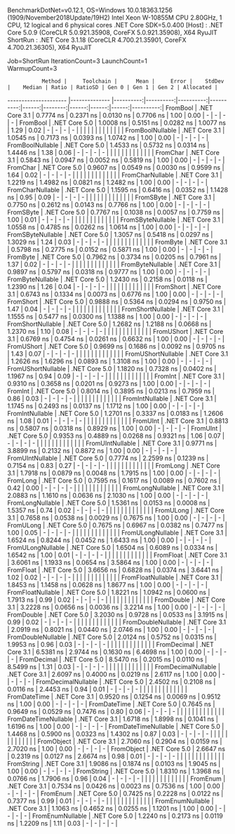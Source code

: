 
BenchmarkDotNet=v0.12.1, OS=Windows 10.0.18363.1256 (1909/November2018Update/19H2)
Intel Xeon W-10855M CPU 2.80GHz, 1 CPU, 12 logical and 6 physical cores
.NET Core SDK=5.0.400
  [Host]   : .NET Core 5.0.9 (CoreCLR 5.0.921.35908, CoreFX 5.0.921.35908), X64 RyuJIT
  ShortRun : .NET Core 3.1.18 (CoreCLR 4.700.21.35901, CoreFX 4.700.21.36305), X64 RyuJIT

Job=ShortRun  IterationCount=3  LaunchCount=1  
WarmupCount=3  

               Method |     Toolchain |      Mean |     Error |    StdDev |    Median | Ratio | RatioSD | Gen 0 | Gen 1 | Gen 2 | Allocated |
--------------------- |-------------- |----------:|----------:|----------:|----------:|------:|--------:|------:|------:|------:|----------:|
             FromBool | .NET Core 3.1 | 0.7774 ns | 0.2371 ns | 0.0130 ns | 0.7706 ns |  1.00 |    0.00 |     - |     - |     - |         - |
             FromBool | .NET Core 5.0 | 1.0008 ns | 0.5151 ns | 0.0282 ns | 1.0077 ns |  1.29 |    0.02 |     - |     - |     - |         - |
                      |               |           |           |           |           |       |         |       |       |       |           |
     FromBoolNullable | .NET Core 3.1 | 1.0545 ns | 0.7173 ns | 0.0393 ns | 1.0742 ns |  1.00 |    0.00 |     - |     - |     - |         - |
     FromBoolNullable | .NET Core 5.0 | 1.4533 ns | 0.5732 ns | 0.0314 ns | 1.4446 ns |  1.38 |    0.06 |     - |     - |     - |         - |
                      |               |           |           |           |           |       |         |       |       |       |           |
             FromChar | .NET Core 3.1 | 0.5843 ns | 0.0947 ns | 0.0052 ns | 0.5819 ns |  1.00 |    0.00 |     - |     - |     - |         - |
             FromChar | .NET Core 5.0 | 0.9607 ns | 0.0549 ns | 0.0030 ns | 0.9599 ns |  1.64 |    0.02 |     - |     - |     - |         - |
                      |               |           |           |           |           |       |         |       |       |       |           |
     FromCharNullable | .NET Core 3.1 | 1.2219 ns | 1.4982 ns | 0.0821 ns | 1.2482 ns |  1.00 |    0.00 |     - |     - |     - |         - |
     FromCharNullable | .NET Core 5.0 | 1.1595 ns | 0.6416 ns | 0.0352 ns | 1.1428 ns |  0.95 |    0.09 |     - |     - |     - |         - |
                      |               |           |           |           |           |       |         |       |       |       |           |
            FromSByte | .NET Core 3.1 | 0.7750 ns | 0.2612 ns | 0.0143 ns | 0.7766 ns |  1.00 |    0.00 |     - |     - |     - |         - |
            FromSByte | .NET Core 5.0 | 0.7767 ns | 0.1038 ns | 0.0057 ns | 0.7759 ns |  1.00 |    0.01 |     - |     - |     - |         - |
                      |               |           |           |           |           |       |         |       |       |       |           |
    FromSByteNullable | .NET Core 3.1 | 1.0558 ns | 0.4785 ns | 0.0262 ns | 1.0614 ns |  1.00 |    0.00 |     - |     - |     - |         - |
    FromSByteNullable | .NET Core 5.0 | 1.3057 ns | 0.5418 ns | 0.0297 ns | 1.3029 ns |  1.24 |    0.03 |     - |     - |     - |         - |
                      |               |           |           |           |           |       |         |       |       |       |           |
             FromByte | .NET Core 3.1 | 0.5798 ns | 0.2775 ns | 0.0152 ns | 0.5871 ns |  1.00 |    0.00 |     - |     - |     - |         - |
             FromByte | .NET Core 5.0 | 0.7962 ns | 0.3734 ns | 0.0205 ns | 0.7961 ns |  1.37 |    0.02 |     - |     - |     - |         - |
                      |               |           |           |           |           |       |         |       |       |       |           |
     FromByteNullable | .NET Core 3.1 | 0.9897 ns | 0.5797 ns | 0.0318 ns | 0.9777 ns |  1.00 |    0.00 |     - |     - |     - |         - |
     FromByteNullable | .NET Core 5.0 | 1.2430 ns | 0.2158 ns | 0.0118 ns | 1.2390 ns |  1.26 |    0.04 |     - |     - |     - |         - |
                      |               |           |           |           |           |       |         |       |       |       |           |
            FromShort | .NET Core 3.1 | 0.6743 ns | 0.1334 ns | 0.0073 ns | 0.6776 ns |  1.00 |    0.00 |     - |     - |     - |         - |
            FromShort | .NET Core 5.0 | 0.9888 ns | 0.5364 ns | 0.0294 ns | 0.9750 ns |  1.47 |    0.04 |     - |     - |     - |         - |
                      |               |           |           |           |           |       |         |       |       |       |           |
    FromShortNullable | .NET Core 3.1 | 1.1555 ns | 0.5477 ns | 0.0300 ns | 1.1388 ns |  1.00 |    0.00 |     - |     - |     - |         - |
    FromShortNullable | .NET Core 5.0 | 1.2682 ns | 1.2188 ns | 0.0668 ns | 1.2370 ns |  1.10 |    0.08 |     - |     - |     - |         - |
                      |               |           |           |           |           |       |         |       |       |       |           |
           FromUShort | .NET Core 3.1 | 0.6769 ns | 0.4754 ns | 0.0261 ns | 0.6632 ns |  1.00 |    0.00 |     - |     - |     - |         - |
           FromUShort | .NET Core 5.0 | 0.9699 ns | 0.1686 ns | 0.0092 ns | 0.9705 ns |  1.43 |    0.07 |     - |     - |     - |         - |
                      |               |           |           |           |           |       |         |       |       |       |           |
   FromUShortNullable | .NET Core 3.1 | 1.2626 ns | 1.6296 ns | 0.0893 ns | 1.3108 ns |  1.00 |    0.00 |     - |     - |     - |         - |
   FromUShortNullable | .NET Core 5.0 | 1.1820 ns | 0.7328 ns | 0.0402 ns | 1.1967 ns |  0.94 |    0.09 |     - |     - |     - |         - |
                      |               |           |           |           |           |       |         |       |       |       |           |
              FromInt | .NET Core 3.1 | 0.9310 ns | 0.3658 ns | 0.0201 ns | 0.9273 ns |  1.00 |    0.00 |     - |     - |     - |         - |
              FromInt | .NET Core 5.0 | 0.8014 ns | 0.3895 ns | 0.0213 ns | 0.7959 ns |  0.86 |    0.03 |     - |     - |     - |         - |
                      |               |           |           |           |           |       |         |       |       |       |           |
      FromIntNullable | .NET Core 3.1 | 1.1745 ns | 0.2493 ns | 0.0137 ns | 1.1712 ns |  1.00 |    0.00 |     - |     - |     - |         - |
      FromIntNullable | .NET Core 5.0 | 1.2701 ns | 0.3337 ns | 0.0183 ns | 1.2606 ns |  1.08 |    0.01 |     - |     - |     - |         - |
                      |               |           |           |           |           |       |         |       |       |       |           |
             FromUInt | .NET Core 3.1 | 0.8813 ns | 0.5807 ns | 0.0318 ns | 0.8929 ns |  1.00 |    0.00 |     - |     - |     - |         - |
             FromUInt | .NET Core 5.0 | 0.9353 ns | 0.4889 ns | 0.0268 ns | 0.9321 ns |  1.06 |    0.07 |     - |     - |     - |         - |
                      |               |           |           |           |           |       |         |       |       |       |           |
     FromUIntNullable | .NET Core 3.1 | 0.9771 ns | 3.8899 ns | 0.2132 ns | 0.8872 ns |  1.00 |    0.00 |     - |     - |     - |         - |
     FromUIntNullable | .NET Core 5.0 | 0.7774 ns | 2.2599 ns | 0.1239 ns | 0.7154 ns |  0.83 |    0.27 |     - |     - |     - |         - |
                      |               |           |           |           |           |       |         |       |       |       |           |
             FromLong | .NET Core 3.1 | 1.7918 ns | 0.0879 ns | 0.0048 ns | 1.7915 ns |  1.00 |    0.00 |     - |     - |     - |         - |
             FromLong | .NET Core 5.0 | 0.7595 ns | 0.1617 ns | 0.0089 ns | 0.7602 ns |  0.42 |    0.00 |     - |     - |     - |         - |
                      |               |           |           |           |           |       |         |       |       |       |           |
     FromLongNullable | .NET Core 3.1 | 2.0883 ns | 1.1610 ns | 0.0636 ns | 2.1030 ns |  1.00 |    0.00 |     - |     - |     - |         - |
     FromLongNullable | .NET Core 5.0 | 1.5361 ns | 0.0153 ns | 0.0008 ns | 1.5357 ns |  0.74 |    0.02 |     - |     - |     - |         - |
                      |               |           |           |           |           |       |         |       |       |       |           |
            FromULong | .NET Core 3.1 | 0.7658 ns | 0.0538 ns | 0.0029 ns | 0.7675 ns |  1.00 |    0.00 |     - |     - |     - |         - |
            FromULong | .NET Core 5.0 | 0.7675 ns | 0.6967 ns | 0.0382 ns | 0.7477 ns |  1.00 |    0.05 |     - |     - |     - |         - |
                      |               |           |           |           |           |       |         |       |       |       |           |
    FromULongNullable | .NET Core 3.1 | 1.6524 ns | 0.8244 ns | 0.0452 ns | 1.6433 ns |  1.00 |    0.00 |     - |     - |     - |         - |
    FromULongNullable | .NET Core 5.0 | 1.6504 ns | 0.6089 ns | 0.0334 ns | 1.6542 ns |  1.00 |    0.01 |     - |     - |     - |         - |
                      |               |           |           |           |           |       |         |       |       |       |           |
            FromFloat | .NET Core 3.1 | 3.6061 ns | 1.1933 ns | 0.0654 ns | 3.5864 ns |  1.00 |    0.00 |     - |     - |     - |         - |
            FromFloat | .NET Core 5.0 | 3.6656 ns | 0.6828 ns | 0.0374 ns | 3.6441 ns |  1.02 |    0.02 |     - |     - |     - |         - |
                      |               |           |           |           |           |       |         |       |       |       |           |
    FromFloatNullable | .NET Core 3.1 | 1.8453 ns | 1.1458 ns | 0.0628 ns | 1.8677 ns |  1.00 |    0.00 |     - |     - |     - |         - |
    FromFloatNullable | .NET Core 5.0 | 1.8221 ns | 1.0942 ns | 0.0600 ns | 1.7913 ns |  0.99 |    0.02 |     - |     - |     - |         - |
                      |               |           |           |           |           |       |         |       |       |       |           |
           FromDouble | .NET Core 3.1 | 3.2228 ns | 0.0656 ns | 0.0036 ns | 3.2214 ns |  1.00 |    0.00 |     - |     - |     - |         - |
           FromDouble | .NET Core 5.0 | 3.2030 ns | 0.9728 ns | 0.0533 ns | 3.1915 ns |  0.99 |    0.02 |     - |     - |     - |         - |
                      |               |           |           |           |           |       |         |       |       |       |           |
   FromDoubleNullable | .NET Core 3.1 | 2.0919 ns | 0.8021 ns | 0.0440 ns | 2.0746 ns |  1.00 |    0.00 |     - |     - |     - |         - |
   FromDoubleNullable | .NET Core 5.0 | 2.0124 ns | 0.5752 ns | 0.0315 ns | 1.9953 ns |  0.96 |    0.03 |     - |     - |     - |         - |
                      |               |           |           |           |           |       |         |       |       |       |           |
          FromDecimal | .NET Core 3.1 | 6.5381 ns | 2.9744 ns | 0.1630 ns | 6.4698 ns |  1.00 |    0.00 |     - |     - |     - |         - |
          FromDecimal | .NET Core 5.0 | 8.5470 ns | 0.2015 ns | 0.0110 ns | 8.5499 ns |  1.31 |    0.03 |     - |     - |     - |         - |
                      |               |           |           |           |           |       |         |       |       |       |           |
  FromDecimalNullable | .NET Core 3.1 | 2.6097 ns | 0.4000 ns | 0.0219 ns | 2.6117 ns |  1.00 |    0.00 |     - |     - |     - |         - |
  FromDecimalNullable | .NET Core 5.0 | 2.4502 ns | 0.2108 ns | 0.0116 ns | 2.4453 ns |  0.94 |    0.01 |     - |     - |     - |         - |
                      |               |           |           |           |           |       |         |       |       |       |           |
         FromDateTime | .NET Core 3.1 | 0.9520 ns | 0.1254 ns | 0.0069 ns | 0.9512 ns |  1.00 |    0.00 |     - |     - |     - |         - |
         FromDateTime | .NET Core 5.0 | 0.7645 ns | 0.9649 ns | 0.0529 ns | 0.7476 ns |  0.80 |    0.06 |     - |     - |     - |         - |
                      |               |           |           |           |           |       |         |       |       |       |           |
 FromDateTimeNullable | .NET Core 3.1 | 1.6718 ns | 1.8998 ns | 0.1041 ns | 1.6196 ns |  1.00 |    0.00 |     - |     - |     - |         - |
 FromDateTimeNullable | .NET Core 5.0 | 1.4468 ns | 0.5900 ns | 0.0323 ns | 1.4302 ns |  0.87 |    0.03 |     - |     - |     - |         - |
                      |               |           |           |           |           |       |         |       |       |       |           |
           FromObject | .NET Core 3.1 | 2.7060 ns | 0.2904 ns | 0.0159 ns | 2.7020 ns |  1.00 |    0.00 |     - |     - |     - |         - |
           FromObject | .NET Core 5.0 | 2.6647 ns | 0.2319 ns | 0.0127 ns | 2.6674 ns |  0.98 |    0.01 |     - |     - |     - |         - |
                      |               |           |           |           |           |       |         |       |       |       |           |
           FromString | .NET Core 3.1 | 1.9086 ns | 0.1874 ns | 0.0103 ns | 1.9045 ns |  1.00 |    0.00 |     - |     - |     - |         - |
           FromString | .NET Core 5.0 | 1.8310 ns | 1.3968 ns | 0.0766 ns | 1.7906 ns |  0.96 |    0.04 |     - |     - |     - |         - |
                      |               |           |           |           |           |       |         |       |       |       |           |
             FromEnum | .NET Core 3.1 | 0.7534 ns | 0.0426 ns | 0.0023 ns | 0.7536 ns |  1.00 |    0.00 |     - |     - |     - |         - |
             FromEnum | .NET Core 5.0 | 0.7425 ns | 0.2228 ns | 0.0122 ns | 0.7377 ns |  0.99 |    0.01 |     - |     - |     - |         - |
                      |               |           |           |           |           |       |         |       |       |       |           |
     FromEnumNullable | .NET Core 3.1 | 1.1063 ns | 0.4652 ns | 0.0255 ns | 1.1201 ns |  1.00 |    0.00 |     - |     - |     - |         - |
     FromEnumNullable | .NET Core 5.0 | 1.2240 ns | 0.2173 ns | 0.0119 ns | 1.2209 ns |  1.11 |    0.03 |     - |     - |     - |         - |
